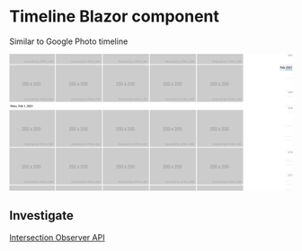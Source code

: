 # Timeline Blazor component

Similar to Google Photo timeline

![img](./sample.png)

## Investigate

[Intersection Observer API](https://developer.mozilla.org/en-US/docs/Web/API/Intersection_Observer_API)
